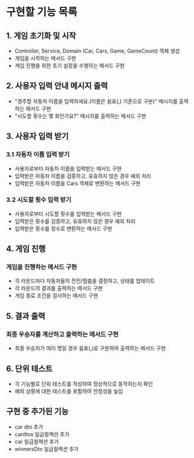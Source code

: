 # 구현할 기능 목록
## 1. 게임 초기화 및 시작
   * Controller, Service, Domain (Car, Cars, Game, GameCount) 객체 생성
   * 게임을 시작하는 메서드 구현
   * 게임 진행을 위한 초기 설정을 수행하는 메서드 구현
## 2. 사용자 입력 안내 메시지 출력
   * "경주할 자동차 이름을 입력하세요.(이름은 쉼표(,) 기준으로 구분)" 메시지를 출력하는 메서드 구현
   * "시도할 횟수는 몇 회인가요?" 메시지를 출력하는 메서드 구현
## 3. 사용자 입력 받기
   ### 3.1 자동차 이름 입력 받기 
   * 사용자로부터 자동차 이름을 입력받는 메서드 구현
   * 입력받은 자동차 이름을 검증하고, 유효하지 않은 경우 예외 처리
   * 입력받은 자동차 이름을 Cars 객체로 변환하는 메서드 구현
   ### 3.2 시도할 횟수 입력 받기
   * 사용자로부터 시도할 횟수를 입력받는 메서드 구현
   * 입력받은 횟수를 검증하고, 유효하지 않은 경우 예외 처리
   * 입력받은 횟수를 정수로 변환하는 메서드 구현
## 4. 게임 진행
   ### 게임을 진행하는 메서드 구현
   * 각 라운드마다 자동차들의 전진/멈춤을 결정하고, 상태를 업데이트
   * 각 라운드의 결과를 출력하는 메서드 구현
   * 게임 종료 조건을 검사하는 메서드 구현
## 5. 결과 출력
   ### 최종 우승자를 계산하고 출력하는 메서드 구현
   * 최종 우승자가 여러 명일 경우 쉼표(,)로 구분하여 출력하는 메서드 구현
## 6. 단위 테스트
   * 각 기능별로 단위 테스트를 작성하여 정상적으로 동작하는지 확인
   * 예외 상황에 대한 테스트를 포함하여 안정성을 높임

## 구현 중 추가된 기능
   * car dto 추가
   * cardtos 일급컬렉션 추가 
   * car 일급컬렉션 추가 
   * winnersDto 일급컬렉션 추가